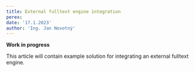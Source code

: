 ```yaml
---
title: External fulltext engine integration
perex:
date: '17.1.2023'
author: 'Ing. Jan Novotný'
---
```


**Work in progress**

This article will contain example solution for integrating an external fulltext engine.
